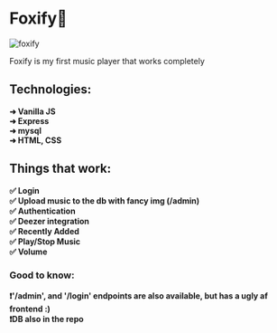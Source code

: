 # Foxify🦊

![foxify](https://user-images.githubusercontent.com/47251645/218575231-c0e769c5-c61f-4261-81ca-52726d5cb7c8.png)

Foxify is my first music player that works completely

## Technologies:

**➜ Vanilla JS** <br />
**➜ Express** <br />
**➜ mysql** <br />
**➜ HTML, CSS** <br />

## Things that work:

**✅ Login**<br />
**✅ Upload music to the db with fancy img (/admin)**<br />
**✅ Authentication**<br />
**✅ Deezer integration**<br />
**✅ Recently Added**<br />
**✅ Play/Stop Music**<br />
**✅ Volume**<br />

### Good to know:

**❗'/admin', and '/login' endpoints are also available, but has a ugly af frontend :)**<br />
**❗DB also in the repo**<br />
